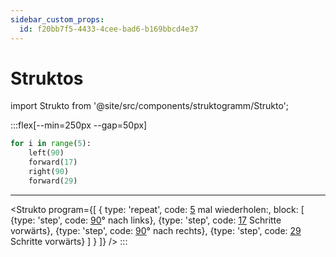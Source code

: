 ```yaml
---
sidebar_custom_props:
  id: f20bb7f5-4433-4cee-bad6-b169bbcd4e37
---
```


# Struktos

import Strukto from '@site/src/components/struktogramm/Strukto';

:::flex[--min=250px --gap=50px]
```py live_py slim
for i in range(5):
    left(90)
    forward(17)
    right(90)
    forward(29) 
```
***
<Strukto program={[
    {
        type: 'repeat', 
        code: <span><u>5</u> mal wiederholen:</span>,
        block: [
            {type: 'step', code: <span><u>90</u>° nach links</span>},
            {type: 'step', code: <span><u>17</u> Schritte vorwärts</span>},
            {type: 'step', code: <span><u>90</u>° nach rechts</span>},
            {type: 'step', code: <span><u>29</u> Schritte vorwärts</span>}
        ]
    }
]} />
:::

